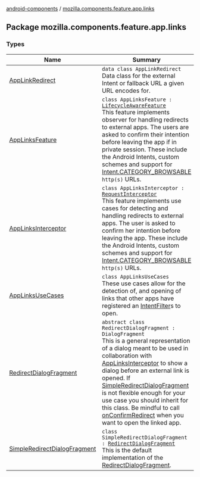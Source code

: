 [android-components](../index.md) / [mozilla.components.feature.app.links](./index.md)

## Package mozilla.components.feature.app.links

### Types

| Name | Summary |
|---|---|
| [AppLinkRedirect](-app-link-redirect/index.md) | `data class AppLinkRedirect`<br>Data class for the external Intent or fallback URL a given URL encodes for. |
| [AppLinksFeature](-app-links-feature/index.md) | `class AppLinksFeature : `[`LifecycleAwareFeature`](../mozilla.components.support.base.feature/-lifecycle-aware-feature/index.md)<br>This feature implements observer for handling redirects to external apps. The users are asked to confirm their intention before leaving the app if in private session.  These include the Android Intents, custom schemes and support for [Intent.CATEGORY_BROWSABLE](#) `http(s)` URLs. |
| [AppLinksInterceptor](-app-links-interceptor/index.md) | `class AppLinksInterceptor : `[`RequestInterceptor`](../mozilla.components.concept.engine.request/-request-interceptor/index.md)<br>This feature implements use cases for detecting and handling redirects to external apps. The user is asked to confirm her intention before leaving the app. These include the Android Intents, custom schemes and support for [Intent.CATEGORY_BROWSABLE](#) `http(s)` URLs. |
| [AppLinksUseCases](-app-links-use-cases/index.md) | `class AppLinksUseCases`<br>These use cases allow for the detection of, and opening of links that other apps have registered an [IntentFilter](#)s to open. |
| [RedirectDialogFragment](-redirect-dialog-fragment/index.md) | `abstract class RedirectDialogFragment : DialogFragment`<br>This is a general representation of a dialog meant to be used in collaboration with [AppLinksInterceptor](-app-links-interceptor/index.md) to show a dialog before an external link is opened. If [SimpleRedirectDialogFragment](-simple-redirect-dialog-fragment/index.md) is not flexible enough for your use case you should inherit for this class. Be mindful to call [onConfirmRedirect](-redirect-dialog-fragment/on-confirm-redirect.md) when you want to open the linked app. |
| [SimpleRedirectDialogFragment](-simple-redirect-dialog-fragment/index.md) | `class SimpleRedirectDialogFragment : `[`RedirectDialogFragment`](-redirect-dialog-fragment/index.md)<br>This is the default implementation of the [RedirectDialogFragment](-redirect-dialog-fragment/index.md). |
